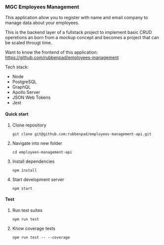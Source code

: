 ### MGC Employees Management

This application allow you to register with name and email company to manage data about your employees. 

This is the backend layer of a fullstack project to implement basic CRUD operetions an born from a mockup concept and becomes a project that can be scaled througt time.

Want to know the frontend of this application: https://github.com/rubbenpad/employees-management

Tech stack:

- Node
- PostgreSQL
- GraphQL
- Apollo Server
- JSON Web Tokens
- Jest

#### Quick start
 
1. Clone repository

    `git clone git@github.com:rubbenpad/employees-management-api.git`

2. Navigate into new folder

    `cd employees-management-api`

3. Install dependencies

    `npm install`

4. Start development server

    `npm start`

#### Test

1. Run test suites

    `npm run test`
2. Know coverage tests

    `npm run test -- --coverage`



